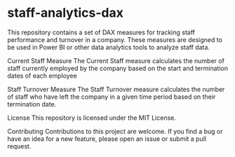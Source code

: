 # staff-analytics-dax
This repository contains a set of DAX measures for tracking staff performance and turnover in a company. These measures are designed to be used in Power BI or other data analytics tools to analyze staff data.

Current Staff Measure
The Current Staff measure calculates the number of staff currently employed by the company based on the start and termination dates of each employee

Staff Turnover Measure
The Staff Turnover measure calculates the number of staff who have left the company in a given time period based on their termination date.

License
This repository is licensed under the MIT License.

Contributing
Contributions to this project are welcome. If you find a bug or have an idea for a new feature, please open an issue or submit a pull request.
